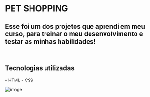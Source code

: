 <h1>PET SHOPPING</h1>
<h2>Esse foi um dos projetos que aprendi em meu curso, para treinar o meu desenvolvimento e testar as minhas habilidades!</h2>
<br>
<h2>Tecnologias utilizadas</h2>
  - HTML
  - CSS

![image](https://user-images.githubusercontent.com/118142230/208546229-3876fd49-fa19-4b1a-8f4d-0c48b143ec47.png) 
